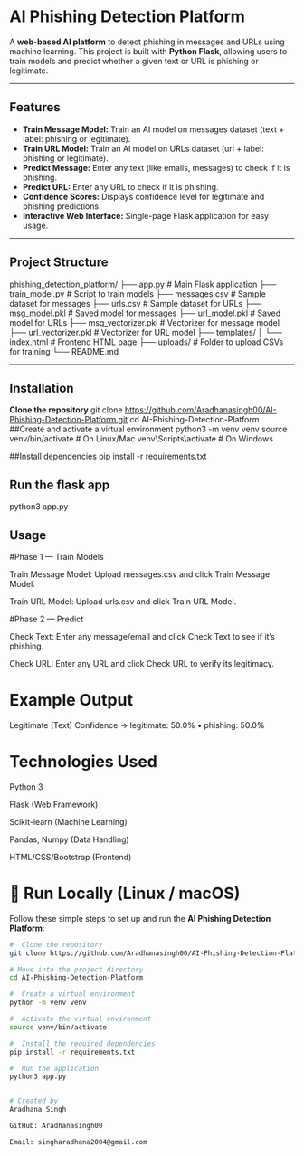 # AI Phishing Detection Platform

A **web-based AI platform** to detect phishing in messages and URLs using machine learning. This project is built with **Python Flask**, allowing users to train models and predict whether a given text or URL is phishing or legitimate.

---

## Features

- **Train Message Model:** Train an AI model on messages dataset (text + label: phishing or legitimate).  
- **Train URL Model:** Train an AI model on URLs dataset (url + label: phishing or legitimate).  
- **Predict Message:** Enter any text (like emails, messages) to check if it is phishing.  
- **Predict URL:** Enter any URL to check if it is phishing.  
- **Confidence Scores:** Displays confidence level for legitimate and phishing predictions.  
- **Interactive Web Interface:** Single-page Flask application for easy usage.

---

## Project Structure

phishing_detection_platform/
├── app.py # Main Flask application
├── train_model.py # Script to train models
├── messages.csv # Sample dataset for messages
├── urls.csv # Sample dataset for URLs
├── msg_model.pkl # Saved model for messages
├── url_model.pkl # Saved model for URLs
├── msg_vectorizer.pkl # Vectorizer for message model
├── url_vectorizer.pkl # Vectorizer for URL model
├── templates/
│ └── index.html # Frontend HTML page
├── uploads/ # Folder to upload CSVs for training
└── README.md

---

## Installation
 **Clone the repository**
git clone https://github.com/Aradhanasingh00/AI-Phishing-Detection-Platform.git
cd AI-Phishing-Detection-Platform
##Create and activate a virtual environment
python3 -m venv venv
source venv/bin/activate       # On Linux/Mac
venv\Scripts\activate          # On Windows

##Install dependencies
pip install -r requirements.txt
## Run the flask app
python3 app.py
## Usage
#Phase 1 — Train Models

Train Message Model: Upload messages.csv and click Train Message Model.

Train URL Model: Upload urls.csv and click Train URL Model.

#Phase 2 — Predict

Check Text: Enter any message/email and click Check Text to see if it’s phishing.

Check URL: Enter any URL and click Check URL to verify its legitimacy.
# Example Output
Legitimate (Text)
Confidence → legitimate: 50.0% • phishing: 50.0%
# Technologies Used 
Python 3

Flask (Web Framework)

Scikit-learn (Machine Learning)

Pandas, Numpy (Data Handling)

HTML/CSS/Bootstrap (Frontend)

# 🚀 Run Locally (Linux / macOS)

Follow these simple steps to set up and run the **AI Phishing Detection Platform**:

```bash
#  Clone the repository
git clone https://github.com/Aradhanasingh00/AI-Phishing-Detection-Platform.git

# Move into the project directory
cd AI-Phishing-Detection-Platform

#  Create a virtual environment
python -m venv venv

#  Activate the virtual environment
source venv/bin/activate

#  Install the required dependencies
pip install -r requirements.txt

#  Run the application
python3 app.py


# Created by
Aradhana Singh 

GitHub: Aradhanasingh00

Email: singharadhana2004@gmail.com
